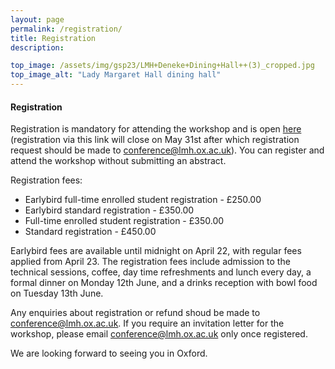 ```yaml
---
layout: page
permalink: /registration/
title: Registration
description: 

top_image: /assets/img/gsp23/LMH+Deneke+Dining+Hall++(3)_cropped.jpg
top_image_alt: "Lady Margaret Hall dining hall"
---
```


#### Registration
Registration is mandatory for attending the workshop and is open [here](https://www.oxforduniversitystores.co.uk/conferences-and-events/lady-margaret-hall/events/graph-signal-processing-workshop) (registration via this link will close on May 31st after which registration request should be made to [conference@lmh.ox.ac.uk](mailto:conference@lmh.ox.ac.uk)). You can register and attend the workshop without submitting an abstract.

Registration fees:
+ Earlybird full-time enrolled student registration - £250.00
+ Earlybird standard registration - £350.00
+ Full-time enrolled student registration  - £350.00
+ Standard registration - £450.00

Earlybird fees are available until midnight on April 22, with regular fees applied from April 23. The registration fees include admission to the technical sessions, coffee, day time refreshments and lunch every day, a formal dinner on Monday 12th June, and a drinks reception with bowl food on Tuesday 13th June.

Any enquiries about registration or refund shoud be made to [conference@lmh.ox.ac.uk](mailto:conference@lmh.ox.ac.uk). If you require an invitation letter for the workshop, please email [conference@lmh.ox.ac.uk](mailto:conference@lmh.ox.ac.uk) only once registered.

We are looking forward to seeing you in Oxford.
